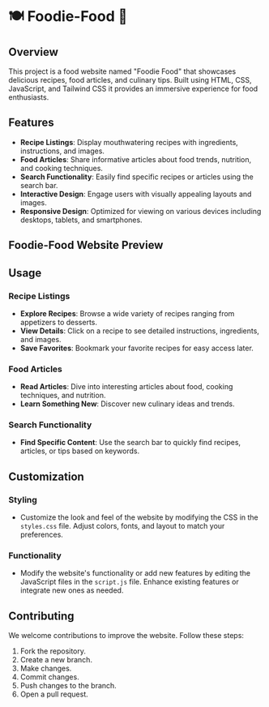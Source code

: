 # 🍽️ Foodie-Food 🍔

## Overview
This project is a food website named "Foodie Food" that showcases delicious recipes, food articles, and culinary tips. Built using HTML, CSS, JavaScript, and Tailwind CSS it provides an immersive experience for food enthusiasts.

## Features
- **Recipe Listings**: Display mouthwatering recipes with ingredients, instructions, and images.
- **Food Articles**: Share informative articles about food trends, nutrition, and cooking techniques.
- **Search Functionality**: Easily find specific recipes or articles using the search bar.
- **Interactive Design**: Engage users with visually appealing layouts and images.
- **Responsive Design**: Optimized for viewing on various devices including desktops, tablets, and smartphones.

## Foodie-Food Website Preview


## Usage

### Recipe Listings
- **Explore Recipes**: Browse a wide variety of recipes ranging from appetizers to desserts.
- **View Details**: Click on a recipe to see detailed instructions, ingredients, and images.
- **Save Favorites**: Bookmark your favorite recipes for easy access later.

### Food Articles
- **Read Articles**: Dive into interesting articles about food, cooking techniques, and nutrition.
- **Learn Something New**: Discover new culinary ideas and trends.

### Search Functionality
- **Find Specific Content**: Use the search bar to quickly find recipes, articles, or tips based on keywords.

## Customization

### Styling
- Customize the look and feel of the website by modifying the CSS in the `styles.css` file. Adjust colors, fonts, and layout to match your preferences.

### Functionality
- Modify the website's functionality or add new features by editing the JavaScript files in the `script.js` file. Enhance existing features or integrate new ones as needed.

## Contributing
We welcome contributions to improve the website. Follow these steps:
1. Fork the repository.
2. Create a new branch.
3. Make changes.
4. Commit changes.
5. Push changes to the branch.
6. Open a pull request.
